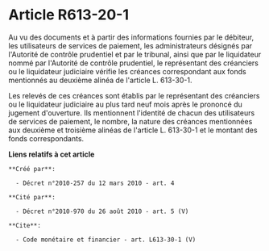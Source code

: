 # Article R613-20-1

Au vu des documents et à partir des informations fournies par le débiteur, les utilisateurs de services de paiement, les
administrateurs désignés par l'Autorité de contrôle prudentiel et par le tribunal, ainsi que par le liquidateur nommé par
l'Autorité de contrôle prudentiel, le représentant des créanciers ou le liquidateur judiciaire vérifie les créances
correspondant aux fonds mentionnés au deuxième alinéa de l'article L. 613-30-1.

Les relevés de ces créances sont établis par le représentant des créanciers ou le liquidateur judiciaire au plus tard neuf
mois après le prononcé du jugement d'ouverture. Ils mentionnent l'identité de chacun des utilisateurs de services de
paiement, le nombre, la nature des créances mentionnées aux deuxième et troisième alinéas de l'article L. 613-30-1 et le
montant des fonds correspondants.

**Liens relatifs à cet article**

	**Créé par**:

	  - Décret n°2010-257 du 12 mars 2010 - art. 4

	**Cité par**:

	  - Décret n°2010-970 du 26 août 2010 - art. 5 (V)

	**Cite**:

	  - Code monétaire et financier - art. L613-30-1 (V)
